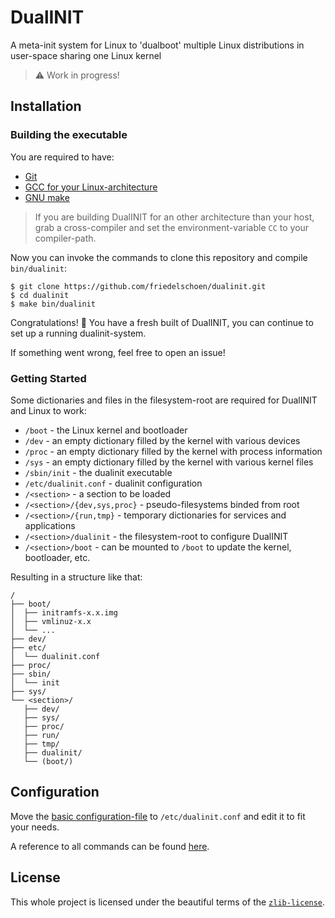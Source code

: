 # DualINIT

A meta-init system for Linux to 'dualboot' multiple Linux distributions in user-space sharing one Linux kernel

> :warning: Work in progress!

## Installation

### Building the executable

You are required to have:

-   [Git](https://git-scm.com/)
-   [GCC for your Linux-architecture](https://www.gnu.org/software/gcc/)
-   [GNU make](https://www.gnu.org/software/make/)

> If you are building DualINIT for an other architecture than your host, grab a cross-compiler and set the environment-variable `CC` to your compiler-path.

Now you can invoke the commands to clone this repository and compile `bin/dualinit`:

```
$ git clone https://github.com/friedelschoen/dualinit.git
$ cd dualinit
$ make bin/dualinit
```

Congratulations! :tada: You have a fresh built of DualINIT, you can continue to set up a running dualinit-system.

If something went wrong, feel free to open an issue!

### Getting Started

Some dictionaries and files in the filesystem-root are required for DualINIT and Linux to work:

-   `/boot` - the Linux kernel and bootloader
-   `/dev` - an empty dictionary filled by the kernel with various devices
-   `/proc` - an empty dictionary filled by the kernel with process information
-   `/sys` - an empty dictionary filled by the kernel with various kernel files
-   `/sbin/init` - the dualinit executable
-   `/etc/dualinit.conf` - dualinit configuration
-   `/<section>` - a section to be loaded
-   `/<section>/{dev,sys,proc}` - pseudo-filesystems binded from root
-   `/<section>/{run,tmp}` - temporary dictionaries for services and applications
-   `/<section>/dualinit` - the filesystem-root to configure DualINIT
-   `/<section>/boot` - can be mounted to `/boot` to update the kernel, bootloader, etc.

Resulting in a structure like that:

```
/
├── boot/
│  ├── initramfs-x.x.img
│  ├── vmlinuz-x.x
│  └── ...
├── dev/
├── etc/
│  └── dualinit.conf
├── proc/
├── sbin/
│  └── init
├── sys/
└── <section>/
   ├── dev/
   ├── sys/
   ├── proc/
   ├── run/
   ├── tmp/
   ├── dualinit/
   └── (boot/)
```

## Configuration

Move the [basic configuration-file](/docs/dualinit.conf) to `/etc/dualinit.conf` and edit it to fit your needs.

A reference to all commands can be found [here](/docs/config.md).

## License

This whole project is licensed under the beautiful terms of the [`zlib-license`](LICENSE).
